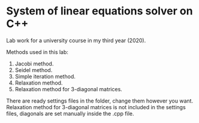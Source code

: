 # System of linear equations solver on C++

Lab work for a university course in my third year (2020).

Methods used in this lab:

1. Jacobi method.
2. Seidel method.
3. Simple iteration method.
4. Relaxation method.
5. Relaxation method for 3-diagonal matrices.

There are ready settings files in the folder, change them however you want.
Relaxation method for 3-diagonal matrices is not included in the settings files, diagonals are set manually inside the .cpp file.